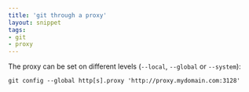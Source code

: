 ```yaml
---
title: 'git through a proxy'
layout: snippet
tags:
- git
- proxy
---
```

The proxy can be set on different levels (`--local`, `--global` or `--system`):

`git config --global http[s].proxy 'http://proxy.mydomain.com:3128'`